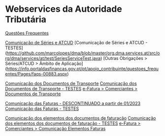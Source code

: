 # Webservices da Autoridade Tributária

[Questões Frequentes](https://info.portaldasfinancas.gov.pt/pt/apoio_contribuinte/questoes_frequentes/Pages/faqs.aspx)

[Comunicação de Séries e ATCUD](https://info.portaldasfinancas.gov.pt/pt/apoio_contribuinte/Faturacao/Comunicacao_Series_ATCUD/Paginas/default.aspx)
[Comunicação de Séries e ATCUD - TESTES] (https://github.com/marcolopes/dma/blob/master/org.dma.services.at/src/org/dma/services/at/test/SeriesServiceTest.java)
[Outras Obrigações > Séries/ATCUD > Âmbito de Aplicação] (https://info.portaldasfinancas.gov.pt/pt/apoio_contribuinte/questoes_frequentes/Pages/faqs-00883.aspx)

[Comunicação dos Documentos de Transporte](https://info.portaldasfinancas.gov.pt/pt/apoio_contribuinte/Documents/Comunicacao_Dados_Documentos_Transporte.pdf)
[Comunicação dos Documentos de Transporte - TESTES](https://github.com/marcolopes/dma/blob/master/org.dma.services.at/src/org/dma/services/at/test/StockMovementServiceTest.java)
[e-Fatura > Comerciantes > Documentos de Transporte](https://info.portaldasfinancas.gov.pt/pt/apoio_contribuinte/questoes_frequentes/Pages/faqs-00263.aspx)

[Comunicação das Faturas - DESCONTINUADO a partir de 01/2023](https://info.portaldasfinancas.gov.pt/pt/apoio_contribuinte/Faturacao/Documents/ComunicacaodosdadosdasfaturasaAT.pdf)
[Comunicação das Faturas - TESTES](https://github.com/marcolopes/dma/blob/master/org.dma.services.at/src/org/dma/services/at/test/FaturasServiceTest.java)

[Comunicação dos elementos dos documentos de faturação](https://info.portaldasfinancas.gov.pt/pt/apoio_contribuinte/Faturacao/Fatcorews/Documents/Comunicacao_dos_elementos_dos_documentos_de_faturacao.pdf)
[Comunicação dos elementos dos documentos de faturação - TESTES](https://github.com/marcolopes/dma/blob/master/org.dma.services.at/src/org/dma/services/at/test/DocumentosServiceTest.java)
[e-Fatura > Comerciantes > Comunicação Elementos Faturas](https://info.portaldasfinancas.gov.pt/pt/apoio_contribuinte/questoes_frequentes/Pages/faqs.aspx)
